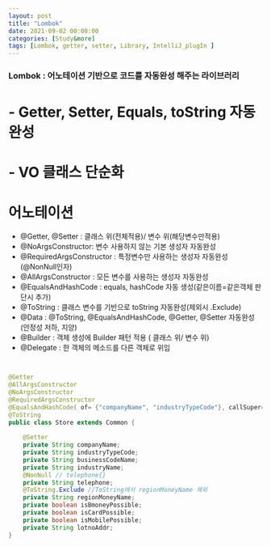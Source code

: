 ```yaml
---
layout: post
title: "Lombok"
date: 2021-09-02 00:00:00
categories: [Study&more]
tags: [Lombok, getter, setter, Library, IntelliJ_plugIn ]
---
```


### Lombok : 어노테이션 기반으로 코드를 자동완성 해주는 라이브러리
# - Getter, Setter, Equals, toString 자동완성
# - VO 클래스 단순화
      
   

      
# 어노테이션  

-  @Getter, @Setter : 클래스 위(전체적용)/ 변수 위(해당변수만적용) 
-  @NoArgsConstructor: 변수 사용하지 않는 기본 생성자 자동완성
-  @RequiredArgsConstructor : 특정변수만 사용하는 생성자 자동완성(@NonNull인자)
-  @AllArgsConstructor : 모든 변수를 사용하는 생성자 자동완성 
-  @EqualsAndHashCode : equals, hashCode 자동 생성(같은이름=같은객체 판단시 추가)
-  @ToString : 클래스 변수를 기반으로 toString 자동완성(제외시 .Exclude)  
-  @Data : @ToString, @EqualsAndHashCode, @Getter, @Setter 자동완성(안정성 저하, 지양)
-  @Builder : 객체 생성에 Builder 패턴 적용 ( 클래스 위/ 변수 위)
-  @Delegate : 한 객체의 메소드를 다른 객체로 위임    
   
   
```JAVA   


@Getter 
@AllArgsConstructor
@NoArgsConstructor
@RequiredArgsConstructor 
@EqualsAndHashCode( of= {"companyName", "industryTypeCode"}, callSuper=false )
@ToString
public class Store extends Common { 
    
    @Setter 
    private String companyName; 
    private String industryTypeCode; 
    private String businessCodeName; 
    private String industryName; 
    @NonNull // telephone{}
    private String telephone; 
    @ToString.Exclude //ToString에서 regionMoneyName 제외
    private String regionMoneyName; 
    private boolean isBmoneyPossible; 
    private boolean isCardPossible; 
    private boolean isMobilePossible; 
    private String lotnoAddr; 
}
   
```   
      
         
            
               
               